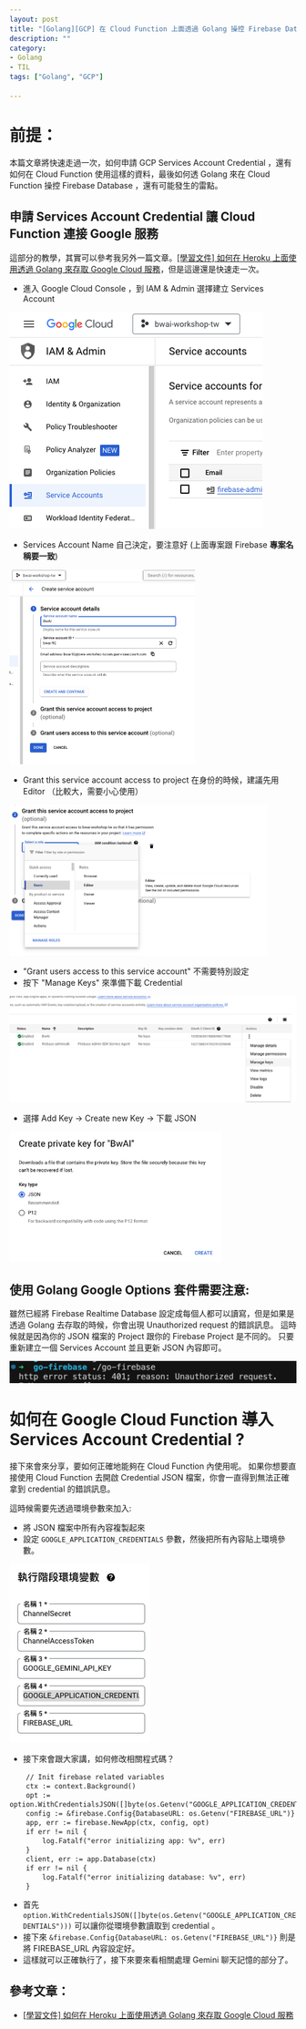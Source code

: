 ```yaml
---
layout: post
title: "[Golang][GCP] 在 Cloud Function 上面透過 Golang 操控 Firebase Database 需要注意與可能踩雷的地方"
description: ""
category: 
- Golang
- TIL
tags: ["Golang", "GCP"]

---
```




# 前提：

本篇文章將快速走過一次，如何申請 GCP Services Account Credential ，還有如何在 Cloud Function 使用這樣的資料，最後如何透 Golang 來在 Cloud Function 操控 Firebase Database ，還有可能發生的雷點。



## 申請 Services Account Credential 讓 Cloud Function 連接 Google 服務

這部分的教學，其實可以參考我另外一篇文章。[[學習文件] 如何在 Heroku 上面使用透過 Golang 來存取 Google Cloud 服務](https://www.evanlin.com/til-heroku-gcp-key/)，但是這邊還是快速走一次。

- 進入 Google Cloud Console ，到 IAM & Admin 選擇建立 Services Account

![image-20240413221505536](../images/2022/image-20240413221505536.png)

- Services Account Name 自己決定，要注意好 (上面專案跟 Firebase **專案名稱要一致**)

<img src="../images/2022/image-20240413222847247.png" alt="image-20240413222847247" style="zoom:50%;" />

- Grant this service account access to project 在身份的時候，建議先用 Editor （比較大，需要小心使用）

<img src="../images/2022/image-20240413223055288.png" alt="image-20240413223055288" style="zoom:50%;" />

- "Grant users access to this service account" 不需要特別設定
- 按下 "Manage Keys" 來準備下載 Credential 

<img src="../images/2022/image-20240413223225404.png" alt="image-20240413223225404" style="zoom:50%;" />

- 選擇 Add Key -> Create new Key -> 下載 JSON 

<img src="../images/2022/image-20240413223613244.png" alt="image-20240413223613244" style="zoom:67%;" />

## 使用 Golang Google Options 套件需要注意:

雖然已經將 Firebase Realtime Database 設定成每個人都可以讀寫，但是如果是透過 Golang 去存取的時候，你會出現 Unauthorized request 的錯誤訊息。 這時候就是因為你的 JSON 檔案的 Project 跟你的 Firebase Project 是不同的。 只要重新建立一個 Services Account 並且更新 JSON 內容即可。

![image-20240413220630196](../images/2022/image-20240413220630196.png)



# 如何在 Google Cloud Function 導入 Services Account Credential ?

接下來會來分享，要如何正確地能夠在 Cloud Function 內使用呢。 如果你想要直接使用 Cloud Function 去開啟 Credential JSON 檔案，你會一直得到無法正確拿到 credential 的錯誤訊息。

這時候需要先透過環境參數來加入:

- 將 JSON 檔案中所有內容複製起來
- 設定 `GOOGLE_APPLICATION_CREDENTIALS` 參數，然後把所有內容貼上環境參數。

![image-20240413225710980](../images/2022/image-20240413225710980.png)

- 接下來會跟大家講，如何修改相關程式碼？

```
	// Init firebase related variables
	ctx := context.Background()
	opt := option.WithCredentialsJSON([]byte(os.Getenv("GOOGLE_APPLICATION_CREDENTIALS")))
	config := &firebase.Config{DatabaseURL: os.Getenv("FIREBASE_URL")}
	app, err := firebase.NewApp(ctx, config, opt)
	if err != nil {
		log.Fatalf("error initializing app: %v", err)
	}
	client, err := app.Database(ctx)
	if err != nil {
		log.Fatalf("error initializing database: %v", err)
	}
```

- 首先`option.WithCredentialsJSON([]byte(os.Getenv("GOOGLE_APPLICATION_CREDENTIALS")))` 可以讓你從環境參數讀取到 credential 。
- 接下來 `&firebase.Config{DatabaseURL: os.Getenv("FIREBASE_URL")}` 則是將 FIREBASE_URL 內容設定好。
- 這樣就可以正確執行了，接下來要來看相關處理 Gemini 聊天記憶的部分了。

## 參考文章：

- [[學習文件] 如何在 Heroku 上面使用透過 Golang 來存取 Google Cloud 服務](https://www.evanlin.com/til-heroku-gcp-key/)

